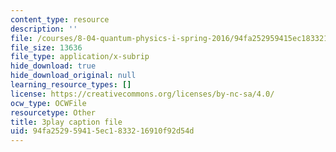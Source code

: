 ```yaml
---
content_type: resource
description: ''
file: /courses/8-04-quantum-physics-i-spring-2016/94fa252959415ec1833216910f92d54d_i-bP2OkQxUI.vtt
file_size: 13636
file_type: application/x-subrip
hide_download: true
hide_download_original: null
learning_resource_types: []
license: https://creativecommons.org/licenses/by-nc-sa/4.0/
ocw_type: OCWFile
resourcetype: Other
title: 3play caption file
uid: 94fa2529-5941-5ec1-8332-16910f92d54d
---
```

